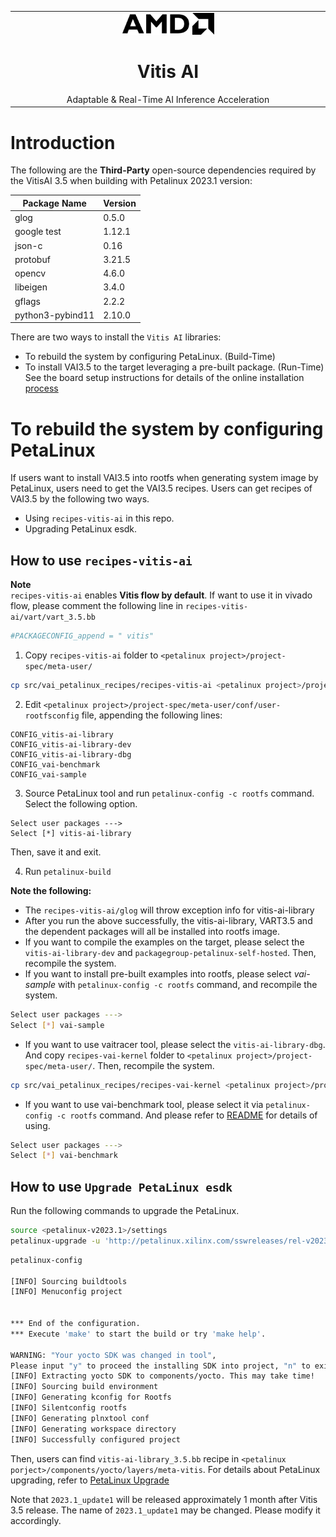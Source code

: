 ﻿<table class="sphinxhide">
 <tr>
   <td align="center"><img src="https://raw.githubusercontent.com/Xilinx/Image-Collateral/main/xilinx-logo.png" width="30%"/><h1>Vitis AI</h1><h0>Adaptable & Real-Time AI Inference Acceleration</h0>
   </td>
 </tr>
</table>


# Introduction
The following are the **Third-Party** open-source dependencies required by the VitisAI 3.5 when building with Petalinux 2023.1 version:

   | Package Name     | Version     |
   | ---------------- | ----------- |
   | glog             | 0.5.0       |
   | google test      | 1.12.1      |
   | json-c           | 0.16        |
   | protobuf         | 3.21.5      |
   | opencv           | 4.6.0       |
   | libeigen         | 3.4.0       |
   | gflags           | 2.2.2       |
   | python3-pybind11 | 2.10.0      |

There are two ways to install the `Vitis AI` libraries: 
* To rebuild the system by configuring PetaLinux. (Build-Time)
* To install VAI3.5 to the target leveraging a pre-built package. (Run-Time) See the board setup instructions for details of the online installation [process](https://xilinx.github.io/Vitis-AI/3.5/html/docs/workflow-system-integration.html#vitis-ai-online-installation)

# To rebuild the system by configuring PetaLinux
If users want to install VAI3.5 into rootfs when generating system image by PetaLinux, users need to get the VAI3.5 recipes.
Users can get recipes of VAI3.5 by the following two ways.
* Using `recipes-vitis-ai` in this repo.
* Upgrading PetaLinux esdk.

## How to use `recipes-vitis-ai`

**Note**  
`recipes-vitis-ai` enables **Vitis flow by default**. If want to use it in vivado flow, please comment the following line in `recipes-vitis-ai/vart/vart_3.5.bb`
```bash
#PACKAGECONFIG_append = " vitis"
```

1. Copy `recipes-vitis-ai` folder to `<petalinux project>/project-spec/meta-user/`
```bash
cp src/vai_petalinux_recipes/recipes-vitis-ai <petalinux project>/project-spec/meta-user/
```

2. Edit `<petalinux project>/project-spec/meta-user/conf/user-rootfsconfig` file, appending the following lines:
```
CONFIG_vitis-ai-library
CONFIG_vitis-ai-library-dev
CONFIG_vitis-ai-library-dbg
CONFIG_vai-benchmark
CONFIG_vai-sample
```

3. Source PetaLinux tool and run `petalinux-config -c rootfs` command. Select the following option.
```
Select user packages --->
Select [*] vitis-ai-library
```
Then, save it and exit.

4. Run `petalinux-build`

**Note the following:**
* The `recipes-vitis-ai/glog` will throw exception info for vitis-ai-library
* After you run the above successfully, the vitis-ai-library, VART3.5 and the dependent packages will all be installed into rootfs image.
* If you want to compile the examples on the target, please select the `vitis-ai-library-dev` and `packagegroup-petalinux-self-hosted`. Then, recompile the system.
* If you want to install pre-built examples into rootfs, please select *vai-sample* with `petalinux-config -c rootfs` command, and recompile the system.
```bash
Select user packages --->
Select [*] vai-sample
```
* If you want to use vaitracer tool, please select the `vitis-ai-library-dbg`. And copy `recipes-vai-kernel` folder to `<petalinux project>/project-spec/meta-user/`. Then, recompile the system.
```bash
cp src/vai_petalinux_recipes/recipes-vai-kernel <petalinux project>/project-spec/meta-user/
```
* If you want to use vai-benchmark tool, please select it via `petalinux-config -c rootfs` command. And please refer to [README](../../examples/vai_library/vai_benchmark/README.md) for details of using.
```bash
Select user packages --->
Select [*] vai-benchmark
```

## How to use `Upgrade PetaLinux esdk`
Run the following commands to upgrade the PetaLinux.
```bash
source <petalinux-v2023.1>/settings
petalinux-upgrade -u 'http://petalinux.xilinx.com/sswreleases/rel-v2023/sdkupdate/2023.1_update1/' -p 'aarch64'
```
```bash
petalinux-config

[INFO] Sourcing buildtools
[INFO] Menuconfig project


*** End of the configuration.
*** Execute 'make' to start the build or try 'make help'.

WARNING: "Your yocto SDK was changed in tool",
Please input "y" to proceed the installing SDK into project, "n" to exit:y
[INFO] Extracting yocto SDK to components/yocto. This may take time!
[INFO] Sourcing build environment
[INFO] Generating kconfig for Rootfs
[INFO] Silentconfig rootfs
[INFO] Generating plnxtool conf
[INFO] Generating workspace directory
[INFO] Successfully configured project
```

Then, users can find `vitis-ai-library_3.5.bb` recipe in `<petalinux porject>/components/yocto/layers/meta-vitis`.
For details about PetaLinux upgrading, refer to [PetaLinux Upgrade](https://docs.xilinx.com/r/en-US/ug1144-petalinux-tools-reference-guide/petalinux-upgrade-Options)

Note that `2023.1_update1` will be released approximately 1 month after Vitis 3.5 release. The name of `2023.1_update1` may be changed. Please modify it accordingly. 

